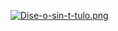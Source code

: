 


[![Dise-o-sin-t-tulo.png](https://i.postimg.cc/wBDsddLm/Dise-o-sin-t-tulo.png)](https://postimg.cc/062NpFtk)

